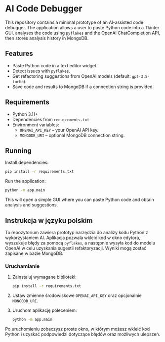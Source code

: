 # AI Code Debugger

This repository contains a minimal prototype of an AI-assisted code debugger. The
application allows a user to paste Python code into a Tkinter GUI, analyses the
code using `pyflakes` and the OpenAI ChatCompletion API, then stores analysis
history in MongoDB.

## Features

- Paste Python code in a text editor widget.
- Detect issues with `pyflakes`.
- Get refactoring suggestions from OpenAI models (default: `gpt-3.5-turbo`).
- Save code and results to MongoDB if a connection string is provided.

## Requirements

- Python 3.11+
- Dependencies from `requirements.txt`
- Environment variables:
  - `OPENAI_API_KEY` – your OpenAI API key.
  - `MONGODB_URI` – optional MongoDB connection string.

## Running

Install dependencies:

```bash
pip install -r requirements.txt
```

Run the application:

```bash
python -m app.main
```

This will open a simple GUI where you can paste Python code and obtain analysis
and suggestions.


## Instrukcja w języku polskim

To repozytorium zawiera prototyp narzędzia do analizy kodu Python z
wykorzystaniem AI. Aplikacja pozwala wkleić kod w okno edytora, wyszukuje
błędy za pomocą `pyflakes`, a następnie wysyła kod do modelu OpenAI w celu
uzyskania sugestii refaktoryzacji. Wyniki mogą zostać zapisane w bazie MongoDB.

### Uruchamianie

1. Zainstaluj wymagane biblioteki:

   ```bash
   pip install -r requirements.txt
   ```

2. Ustaw zmienne środowiskowe `OPENAI_API_KEY` oraz opcjonalnie `MONGODB_URI`.

3. Uruchom aplikację poleceniem:

   ```bash
   python -m app.main
   ```

Po uruchomieniu zobaczysz proste okno, w którym możesz wkleić kod Python i
uzyskać podpowiedzi dotyczące błędów oraz możliwych ulepszeń.


